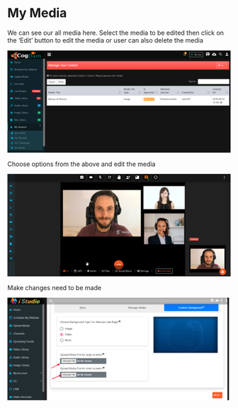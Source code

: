 # My Media

We can see our all media here. Select the media to be edited then click on the ‘Edit’ button to edit the media or user can also delete the media

![](../.gitbook/assets/my_media.PNG)

Choose options from the above and edit the media

![](../.gitbook/assets/image%20%2835%29.png)

Make changes need to be made

![](../.gitbook/assets/image%20%28277%29.png)

